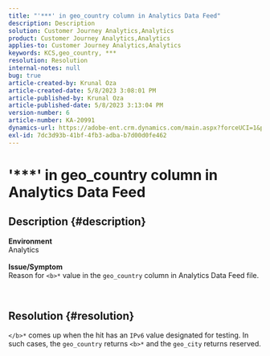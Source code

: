 ```yaml
---
title: "'***' in geo_country column in Analytics Data Feed"
description: Description
solution: Customer Journey Analytics,Analytics
product: Customer Journey Analytics,Analytics
applies-to: Customer Journey Analytics,Analytics
keywords: KCS,geo_country, ***
resolution: Resolution
internal-notes: null
bug: true
article-created-by: Krunal Oza
article-created-date: 5/8/2023 3:08:01 PM
article-published-by: Krunal Oza
article-published-date: 5/8/2023 3:13:04 PM
version-number: 6
article-number: KA-20991
dynamics-url: https://adobe-ent.crm.dynamics.com/main.aspx?forceUCI=1&pagetype=entityrecord&etn=knowledgearticle&id=6da6c01c-b2ed-ed11-8849-6045bd006268
exl-id: 7dc3d93b-41bf-4fb3-adba-b7d00d0fe462
---
```

# '\*\*\*' in geo_country column in Analytics Data Feed

## Description {#description}

<b>Environment</b><br>Analytics<br> <br><b>Issue/Symptom</b><br>Reason for `<b>*` value in the `geo_country` column in Analytics Data Feed file.



 

## Resolution {#resolution}

`</b>*` comes up when the hit has an `IPv6` value designated for testing. In such cases, the `geo_country` returns `<b>*` and the `geo_city` returns reserved.

